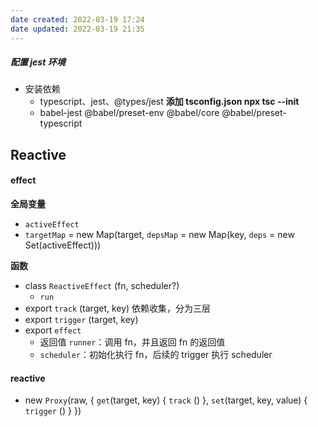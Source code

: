 ```yaml
---
date created: 2022-03-19 17:24
date updated: 2022-03-19 21:35
---
```


##### 配置 jest 环境

- 安装依赖
	- typescript、jest、@types/jest    **添加 tsconfig.json  npx tsc --init**
	- babel-jest @babel/preset-env @babel/core @babel/preset-typescript

## Reactive

#### effect

**全局变量**

- `activeEffect`
- `targetMap` = new Map(target, `depsMap` = new Map(key, `deps` = new Set(activeEffect)))

**函数**

- class `ReactiveEffect` (fn, scheduler?)
	- `run`
- export `track` (target, key) 依赖收集，分为三层
- export `trigger` (target, key)
- export `effect`
	- 返回值 `runner`：调用 fn，并且返回 fn 的返回值
	- `scheduler`：初始化执行 fn，后续的 trigger 执行 scheduler

#### reactive

- new `Proxy`(raw,  { `get`(target,  key) { `track` () }, `set`(target, key, value) { `trigger` () } })
